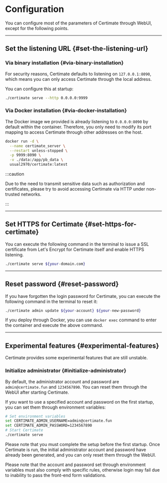 ﻿# Configuration

You can configure most of the parameters of Certimate through WebUI, except for the following points.

---

## Set the listening URL {#set-the-listening-url}

### Via binary installation {#via-binary-installation}

For security reasons, Certimate defaults to listening on `127.0.0.1:8090`, which means you can only access Certimate through the local address.

You can configure this at startup:

```bash
./certimate serve --http 0.0.0.0:9999
```

### Via Docker installation {#via-docker-installation}

The Docker image we provided is already listening to `0.0.0.0:8090` by default within the container. Therefore, you only need to modify its port mapping to access Certimate through other addresses on the host.

```bash
docker run -d \
  --name certimate_server \
  --restart unless-stopped \
  -p 9999:8090 \
  -v ./data:/app/pb_data \
  usual2970/certimate:latest
```

:::caution

Due to the need to transmit sensitive data such as authorization and certificates, please try to avoid accessing Certimate via HTTP under non-trusted networks.

:::

---

## Set HTTPS for Certimate {#set-https-for-certimate}

You can execute the following command in the terminal to issue a SSL certificate from Let's Encrypt for Certimate itself and enable HTTPS listening.

```bash
./certimate serve ${your-domain.com}
```

---

## Reset password {#reset-password}

If you have forgotten the login password for Certimate, you can execute the following command in the terminal to reset it:

```bash
./certimate admin update ${your-account} ${your-new-password}
```

If you deploy through Docker, you can use `docker exec` command to enter the container and execute the above command.

---

## Experimental features {#experimental-features}

Certimate provides some experimental features that are still unstable.

### Initialize administrator {#initialize-administrator}

By default, the administrator account and password are `admin@certimate.fun` and `1234567890`. You can reset them through the WebUI after starting Certimate.

If you want to use a specified account and password on the first startup, you can set them through environment variables:

```bash
# Set environment variables
set CERTIMATE_ADMIN_USERNAME=admin@certimate.fun
set CERTIMATE_ADMIN_PASSWORD=1234567890
# Start Certimate
./certimate serve
```

Please note that you must complete the setup before the first startup. Once Certimate is run, the initial administrator account and password have already been generated, and you can only reset them through the WebUI.

Please note that the account and password set through environment variables must also comply with specific rules, otherwise login may fail due to inability to pass the front-end form validations.
